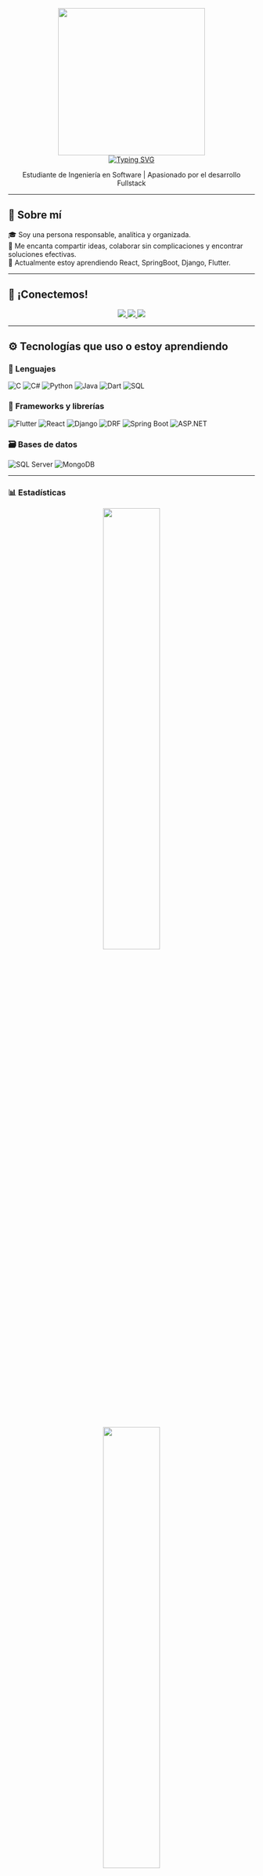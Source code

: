 <div align="center">
  <img src="https://media.giphy.com/media/qgQUggAC3Pfv687qPC/giphy.gif" width="300" />
  <div>
    <a href="https://git.io/typing-svg">
      <img src="https://readme-typing-svg.demolab.com?font=Fira+Code&weight=700&pause=1000&color=00B2DF&width=435&lines=Hola+a+todos!+Bienvenidos+a+mi+perfil!" alt="Typing SVG" />
    </a>
  </div>
  <p> Estudiante de Ingeniería en Software |  Apasionado por el desarrollo Fullstack</p>
</div>

---

## 🧠 Sobre mí

🎓 Soy una persona responsable, analítica y organizada.  
💬 Me encanta compartir ideas, colaborar sin complicaciones y encontrar soluciones efectivas.  
📖 Actualmente estoy aprendiendo React, SpringBoot, Django, Flutter.

---

## 🤝 ¡Conectemos!
<div align="center">
  <a href="mailto:veramorenomathias@gmail.com">
    <img src="https://img.shields.io/badge/Gmail-333333?style=for-the-badge&logo=gmail&logoColor=red" target="_blank">
  </a>
  <a href="http://in.linkedin.com/in/mathias-vera-moreno-25b5ab319" target="_blank">
    <img src="https://img.shields.io/badge/LinkedIn-0077B5?style=for-the-badge&logo=linkedin&logoColor=white" target="_blank">
  </a>
  <a href="https://www.instagram.com/mathiasveram/" target="_blank">
    <img src="https://img.shields.io/badge/Instagram-%23E4405F.svg?style=for-the-badge&logo=Instagram&logoColor=white" target="_blank">
  </a>
</div>

---

## ⚙️ Tecnologías que uso o estoy aprendiendo

### 🧩 Lenguajes
![C](https://img.shields.io/badge/C-%2300599C.svg?style=for-the-badge&logo=c&logoColor=white)
![C#](https://img.shields.io/badge/C%23-%23239120.svg?style=for-the-badge&logo=c-sharp&logoColor=white)
![Python](https://img.shields.io/badge/Python-3776AB?style=for-the-badge&logo=python&logoColor=white)
![Java](https://img.shields.io/badge/Java-ED8B00?style=for-the-badge&logo=java&logoColor=white)
![Dart](https://img.shields.io/badge/Dart-0175C2?style=for-the-badge&logo=dart&logoColor=white)
![SQL](https://img.shields.io/badge/SQL-4479A1?style=for-the-badge&logo=postgresql&logoColor=white)

### 🧱 Frameworks y librerías
![Flutter](https://img.shields.io/badge/Flutter-02569B?style=for-the-badge&logo=flutter&logoColor=white)
![React](https://img.shields.io/badge/React-20232A?style=for-the-badge&logo=react&logoColor=61DAFB)
![Django](https://img.shields.io/badge/Django-092E20?style=for-the-badge&logo=django&logoColor=white)
![DRF](https://img.shields.io/badge/Django%20REST-ff1709?style=for-the-badge&logo=django&logoColor=white)
![Spring Boot](https://img.shields.io/badge/SpringBoot-6DB33F?style=for-the-badge&logo=spring-boot&logoColor=white)
![ASP.NET](https://img.shields.io/badge/ASP.NET-512BD4?style=for-the-badge&logo=dotnet&logoColor=white)

### 🗃️ Bases de datos
![SQL Server](https://img.shields.io/badge/SQL%20Server-CC2927?style=for-the-badge&logo=microsoftsqlserver&logoColor=white)
![MongoDB](https://img.shields.io/badge/MongoDB-4EA94B?style=for-the-badge&logo=mongodb&logoColor=white)

---
### 📊 Estadísticas
<div align="center">
  <img src="https://github-readme-stats.vercel.app/api?username=MathiasVeraM&show_icons=true&theme=radical&hide_border=true&hide_title=true" width="48%" />
  <br/>
  <img src="https://github-readme-stats.vercel.app/api/top-langs/?username=MathiasVeraM&layout=compact&theme=radical&hide_border=true" width="48%" />
  <br/>
  <img src="https://github-readme-streak-stats.herokuapp.com?user=MathiasVeraM&theme=radical&hide_border=true" width="70%" />
</div>

---

<p align="center">
  <img src="https://media0.giphy.com/media/v1.Y2lkPTc5MGI3NjExYmE5aWV1ZGkzZW91eWhqNHJ2aGgzNzRhNDFtYjllbmQwZmQzNDRvbyZlcD12MV9pbnRlcm5hbF9naWZfYnlfaWQmY3Q9Zw/TLnWsIBRegQyWxG4Dw/giphy.gif" width="300" />
</p>

---

 ⭐ *Gracias por pasar por mi perfil. ¡Explora mis proyectos y veamos qué podemos construir juntos!*
